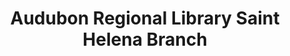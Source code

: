 ---
layout: repo
title: "Audubon Regional Library Saint Helena Branch"
id: 24880
permalink: repos/24880/
---